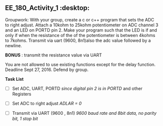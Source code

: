 ## EE_180_Activity_1 :desktop:

Groupwork:  With your group, create a c or c++ program that sets the ADC to right adjust. Attach a 10kohm to 25kohm potentiometer on ADC channel 3 and an LED on PORTD pin 2. Make your program such that the LED is if and only if when the resistance of the of the potentiometer is between 4kohms to 7kohms. Transmit via uart (9600, 8n1)also the adc value followed by a newline. 

**BONUS** : transmit the resistance value via UART    

You are not allowed to use existing functions except for the delay function.     
Deadline Sept 27, 2016. Defend by group.

**Task List**
- [ ] Set ADC, UART, PORTD *since digital pin 2 is in PORTD* and other Registers
- [ ] Set ADC to right adjust *ADLAR = 0*
- [ ] Transmit via UART (9600 , 8n1) *9600 baud rate and 8bit data, no parity bit, 1 stop bit*



